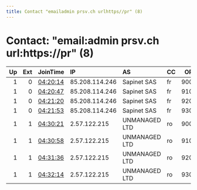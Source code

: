 ```yaml
---
title: Contact "emailadmin prsv.ch urlhttps//pr" (8)
---
```


# Contact: "email:admin prsv.ch url:https://pr" (8)

|   Up |   Ext | JoinTime                                                                                              | IP             | AS            | CC   |   ORp |   Dirp | OS    | Version   | Nickname   |   eFamMembers |
|-----:|------:|:------------------------------------------------------------------------------------------------------|:---------------|:--------------|:-----|------:|-------:|:------|:----------|:-----------|--------------:|
|    1 |     0 | [04:20:14](https://nusenu.github.io/OrNetStats/w/relay/17D31389D28E9E1D52A60DDCBFE21C9EC9DF791F.html) | 85.208.114.246 | Sapinet SAS   | fr   |  9000 |      0 | Linux | 0.4.7.13  | prsv       |           130 |
|    1 |     0 | [04:20:47](https://nusenu.github.io/OrNetStats/w/relay/3F41AB823F0A608A2E12161A38E9FF7BBBC2B793.html) | 85.208.114.246 | Sapinet SAS   | fr   |  9100 |      0 | Linux | 0.4.7.13  | prsv       |           130 |
|    1 |     0 | [04:21:20](https://nusenu.github.io/OrNetStats/w/relay/8518D8EC9830DBD12387BF2ABFBB53B3698A2BCB.html) | 85.208.114.246 | Sapinet SAS   | fr   |  9200 |      0 | Linux | 0.4.7.13  | prsv       |           130 |
|    1 |     0 | [04:21:53](https://nusenu.github.io/OrNetStats/w/relay/9A792735726F5E0C79D6C61A0FDA7CB9CB3744FB.html) | 85.208.114.246 | Sapinet SAS   | fr   |  9300 |      0 | Linux | 0.4.7.13  | prsv       |           130 |
|    1 |     1 | [04:30:21](https://nusenu.github.io/OrNetStats/w/relay/8C8EEF06222F44928332AA7F5000D800BAF91D2C.html) | 2.57.122.215   | UNMANAGED LTD | ro   |  9000 |      0 | Linux | 0.4.7.13  | prsv       |           130 |
|    1 |     1 | [04:30:58](https://nusenu.github.io/OrNetStats/w/relay/640024F0A0D3C7A4EA590A34CC7539EC43DB7C8B.html) | 2.57.122.215   | UNMANAGED LTD | ro   |  9100 |      0 | Linux | 0.4.7.13  | prsv       |           130 |
|    1 |     1 | [04:31:36](https://nusenu.github.io/OrNetStats/w/relay/1F6869F1C301AAD1EF7FBA926D2A726DFE74BB37.html) | 2.57.122.215   | UNMANAGED LTD | ro   |  9200 |      0 | Linux | 0.4.7.13  | prsv       |           130 |
|    1 |     1 | [04:32:14](https://nusenu.github.io/OrNetStats/w/relay/CA10F48008645A4AE28CB0DC9B0F6FD8B9F8865C.html) | 2.57.122.215   | UNMANAGED LTD | ro   |  9300 |      0 | Linux | 0.4.7.13  | prsv       |           130 |

